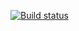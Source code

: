 [![Build status](https://build.mobile.azure.com/v0.1/apps/5c4ef550-658e-4ab8-9dd0-18cdedf805b1/branches/master/badge)](https://mobile.azure.com)
